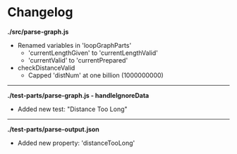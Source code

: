 # Changelog

**./src/parse-graph.js**
* Renamed variables in 'loopGraphParts'
	* 'currentLengthGiven' to 'currentLengthValid'
	* 'currentValid' to 'currentPrepared'
* checkDistanceValid
	* Capped 'distNum' at one billion (1000000000)

---

**./test-parts/parse-graph.js - handleIgnoreData**
* Added new test: "Distance Too Long"

---

**./test-parts/parse-output.json**
* Added new property: 'distanceTooLong'